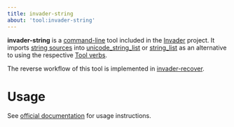 ```yaml
---
title: invader-string
about: 'tool:invader-string'
---
```

**invader-string** is a [command-line](~) tool included in the [Invader](~) project. It imports [string sources](~strings-txt) into [unicode_string_list](~) or [string_list](~) as an alternative to using the respective [Tool verbs](~h1a-tool#unicode-strings).

The reverse workflow of this tool is implemented in [invader-recover](~).

# Usage
See [official documentation][docs] for usage instructions.

[docs]: https://github.com/SnowyMouse/invader#invader-string
